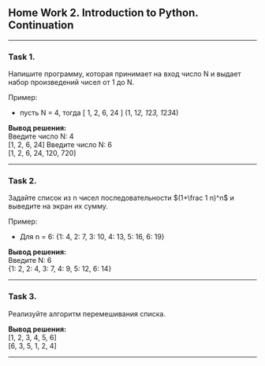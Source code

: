 ## Home Work 2. Introduction to Python. Continuation ##
_____
### Task 1.
Напишите программу, которая принимает на вход число N и выдает набор произведений чисел от 1 до N.

Пример:

- пусть N = 4, тогда [ 1, 2, 6, 24 ] (1, 1*2, 1*2*3, 1*2*3*4)

**Вывод решения:**\
Введите число N: 4 \
[1, 2, 6, 24]
Введите число N: 6 \
[1, 2, 6, 24, 120, 720]
___

### Task 2.
Задайте список из n чисел последовательности $(1+\frac 1 n)^n$ и выведите на экран их сумму.

Пример:

- Для n = 6: {1: 4, 2: 7, 3: 10, 4: 13, 5: 16, 6: 19}

**Вывод решения:** \
Введите N: 6 \
{1: 2, 2: 4, 3: 7, 4: 9, 5: 12, 6: 14}
___
### Task 3.
Реализуйте алгоритм перемешивания списка.

**Вывод решения:** \
[1, 2, 3, 4, 5, 6] \
[6, 3, 5, 1, 2, 4]
___